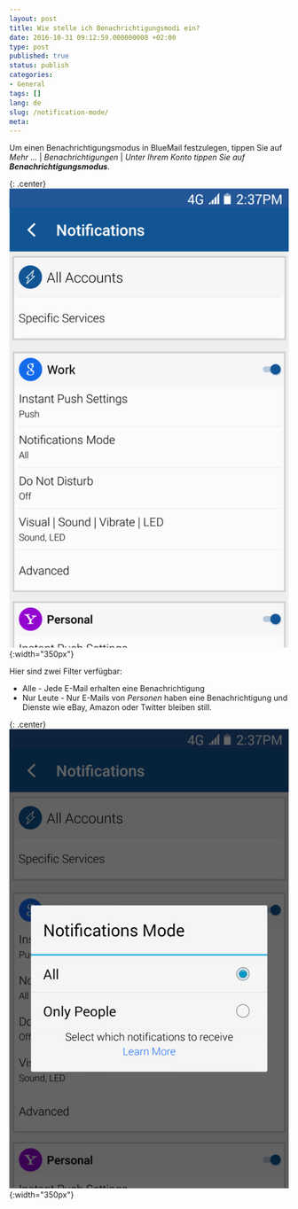 ```yaml
---
layout: post
title: Wie stelle ich Benachrichtigungsmodi ein?
date: 2016-10-31 09:12:59.000000000 +02:00
type: post
published: true
status: publish
categories:
- General
tags: []
lang: de
slug: /notification-mode/
meta:
---
```


Um einen Benachrichtigungsmodus in BlueMail festzulegen, tippen Sie auf *Mehr ...* \| *Benachrichtigungen* \| *Unter Ihrem Konto tippen Sie auf **Benachrichtigungsmodus***.

{: .center}
![BlueMail Notifications](/assets/IMG_1246.png){:width="350px"}

Hier sind zwei Filter verfügbar:

* Alle - Jede E-Mail erhalten eine Benachrichtigung
* Nur Leute - Nur E-Mails von *Personen* haben eine Benachrichtigung und Dienste wie eBay, Amazon oder Twitter bleiben still.

{: .center}
![BlueMail Notification Mode](/assets/IMG_1247.png){:width="350px"}
